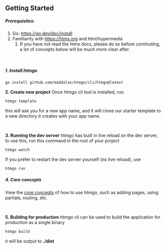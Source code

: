 ## **Getting Started**


##### **Prerequisites:**
1. Go: https://go.dev/doc/install
2. Familiarity with https://htmx.org and html/hypermedia
   1. If you have not read the htmx docs, please do so before continuting, a lot of concepts below will be much more clear after.


<br>

##### 1. **Install htmgo**

```bash
go install github.com/maddalax/htmgo/cli/htmgo@latest
```



**2. Create new project**
Once htmgo cli tool is installed, run

```bash
htmgo template
```

this will ask you for a new app name, and it will clone our starter template to a new directory it creates with your app name.

<br>

**3. Running the dev server**
htmgo has built in live reload on the dev server, to use this, run this command in the root of your project

```bash
htmgo watch
```

If you prefer to restart the dev server yourself (no live reload), use

```bash
htmgo run
```



##### **4. Core concepts**

View the [core concepts](/docs#core-concepts-pages) of how to use htmgo, such as adding pages, using partials, routing, etc.

<br>

**5. Building for production**
htmgo cli can be used to build the application for production as a single binary

```bash
htmgo build
```

it will be output to **./dist**



<br>
